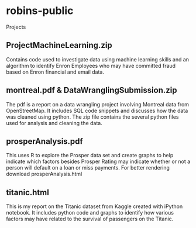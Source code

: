 # robins-public
Projects
## ProjectMachineLearning.zip
Contains code used to investigate data using machine learning skills and an algorithm to identify Enron Employees who may have committed fraud based on Enron financial and email data.
## montreal.pdf & DataWranglingSubmission.zip
The pdf is a report on a data wrangling project involving Montreal data from OpenStreetMap.  It includes SQL code snippets and discusses how the data was cleaned using python.  The zip file contains the several python files used for analysis and cleaning the data. 

## prosperAnalysis.pdf
This uses R to explore the Prosper data set and create graphs to help indicate which factors besides Prosper Rating may indicate whether or not a person will default on a loan or miss payments.  For better rendering download prosperAnalysis.html

## titanic.html
This is my report on the Titanic dataset from Kaggle created with iPython notebook.  It includes python code and graphs to identify how various factors may have related to the survival of passengers on the Titanic. 

